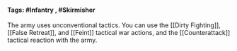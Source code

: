 #### Tags: #Infantry , #Skirmisher

The army uses unconventional tactics. You can use the [[Dirty Fighting]], [[False Retreat]], and [[Feint]] tactical war actions, and the [[Counterattack]] tactical reaction with the army.
